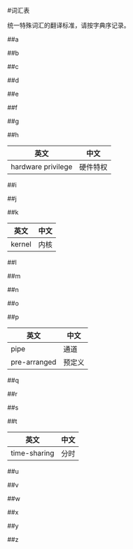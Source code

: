#词汇表

统一特殊词汇的翻译标准，请按字典序记录。

##a

##b

##c

##d

##e

##f

##g

##h

| 英文 | 中文 |
|------|------|
|hardware privilege | 硬件特权|

##i

##j

##k

| 英文 | 中文 |
|------|------|
|kernel | 内核|

##l

##m

##n

##o

##p

| 英文 | 中文 |
|------|------|
|pipe | 通道|
|pre-arranged | 预定义|

##q

##r

##s

##t

| 英文 | 中文 |
|------|------|
|time-sharing | 分时|

##u

##v

##w

##x

##y

##z


